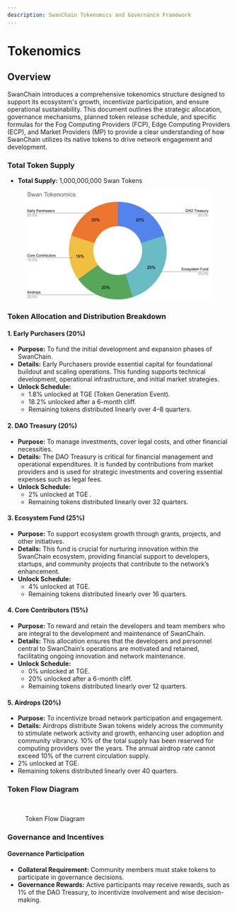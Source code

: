 ```yaml
---
description: SwanChain Tokenomics and Governance Framework
---
```


# Tokenomics

## Overview

SwanChain introduces a comprehensive tokenomics structure designed to support its ecosystem's growth, incentivize participation, and ensure operational sustainability. This document outlines the strategic allocation, governance mechanisms, planned token release schedule, and specific formulas for the Fog Computing Providers (FCP), Edge Computing Providers (ECP), and Market Providers (MP) to provide a clear understanding of how SwanChain utilizes its native tokens to drive network engagement and development.&#x20;

### Total Token Supply

* **Total Supply:** 1,000,000,000 Swan Tokens



<figure><img src="../../.gitbook/assets/image (2) (3).png" alt=""><figcaption></figcaption></figure>

### Token Allocation and Distribution Breakdown

#### 1. Early Purchasers (20%)

* **Purpose:** To fund the initial development and expansion phases of SwanChain.
* **Details:** Early Purchasers provide essential capital for foundational buildout and scaling operations. This funding supports technical development, operational infrastructure, and initial market strategies.
* **Unlock Schedule:**
  * 1.8% unlocked at TGE (Token Generation Event).
  * 18.2% unlocked after a 6-month cliff.
  * Remaining tokens distributed linearly over 4–8 quarters.

#### 2. DAO Treasury (20%)

* **Purpose:** To manage investments, cover legal costs, and other financial necessities.
* **Details:** The DAO Treasury is critical for financial management and operational expenditures. It is funded by contributions from market providers and is used for strategic investments and covering essential expenses such as legal fees.
* **Unlock Schedule:**
  * 2% unlocked at TGE .
  * Remaining tokens distributed linearly over 32  quarters.

#### 3. Ecosystem Fund (25%)

* **Purpose:** To support ecosystem growth through grants, projects, and other initiatives.
* **Details:** This fund is crucial for nurturing innovation within the SwanChain ecosystem, providing financial support to developers, startups, and community projects that contribute to the network’s enhancement.
* **Unlock Schedule:**
  * 4% unlocked at TGE.
  * Remaining tokens distributed linearly over 16 quarters.

#### 4. Core Contributors (15%)

* **Purpose:** To reward and retain the developers and team members who are integral to the development and maintenance of SwanChain.
* **Details:** This allocation ensures that the developers and personnel central to SwanChain’s operations are motivated and retained, facilitating ongoing innovation and network maintenance.
* **Unlock Schedule:**
  * 0% unlocked at TGE.
  * 20% unlocked after a 6-month cliff.
  * Remaining tokens distributed linearly over 12 quarters.

#### 5. Airdrops (20%)

* **Purpose:** To incentivize broad network participation and engagement.
* **Details:** Airdrops distribute Swan tokens widely across the community to stimulate network activity and growth, enhancing user adoption and community vibrancy. 10% of the total supply has been reserved for computing providers over the years. The annual airdrop rate cannot exceed 10% of the current circulation supply.
* 2% unlocked at TGE.
* Remaining tokens distributed linearly over 40 quarters.

### Token Flow Diagram

<figure><img src="../../.gitbook/assets/image (172).png" alt=""><figcaption><p>Token Flow Diagram</p></figcaption></figure>

### Governance and Incentives

#### Governance Participation

* **Collateral Requirement:** Community members must stake tokens to participate in governance decisions.
* **Governance Rewards:** Active participants may receive rewards, such as 1% of the DAO Treasury, to incentivize involvement and wise decision-making.
